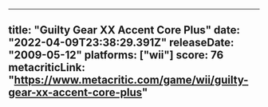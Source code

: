 
---
title: "Guilty Gear XX Accent Core Plus"
date: "2022-04-09T23:38:29.391Z"
releaseDate: "2009-05-12"
platforms: ["wii"]
score: 76
metacriticLink: "https://www.metacritic.com/game/wii/guilty-gear-xx-accent-core-plus"
---
